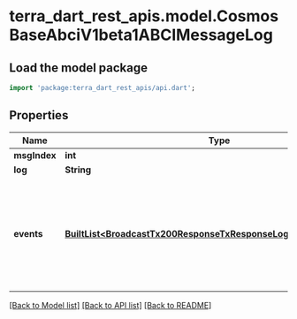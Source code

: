 # terra_dart_rest_apis.model.CosmosBaseAbciV1beta1ABCIMessageLog

## Load the model package
```dart
import 'package:terra_dart_rest_apis/api.dart';
```

## Properties
Name | Type | Description | Notes
------------ | ------------- | ------------- | -------------
**msgIndex** | **int** |  | [optional] 
**log** | **String** |  | [optional] 
**events** | [**BuiltList&lt;BroadcastTx200ResponseTxResponseLogsInnerEventsInner&gt;**](BroadcastTx200ResponseTxResponseLogsInnerEventsInner.md) | Events contains a slice of Event objects that were emitted during some execution. | [optional] 

[[Back to Model list]](../README.md#documentation-for-models) [[Back to API list]](../README.md#documentation-for-api-endpoints) [[Back to README]](../README.md)



